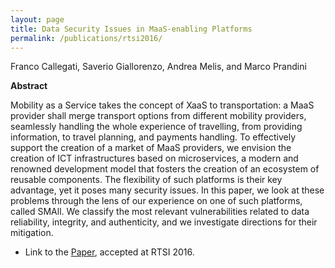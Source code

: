 ```yaml
---
layout: page
title: Data Security Issues in MaaS-enabling Platforms
permalink: /publications/rtsi2016/
---
```


Franco Callegati, Saverio Giallorenzo, Andrea Melis, and Marco Prandini

**Abstract**

Mobility as a Service takes the concept of XaaS to transportation: a MaaS
provider shall merge transport options from different mobility providers,
seamlessly handling the whole experience of travelling, from providing
information, to travel planning, and payments handling.
To effectively support the creation of a market of MaaS providers, we envision
the creation of ICT infrastructures based on microservices, a modern and
renowned development model that fosters the creation of an ecosystem of
reusable components.
The flexibility of such platforms is their key advantage, yet it poses many
security issues.
In this paper, we look at these problems through the lens of our experience on
one of such platforms, called SMAll. We classify the most relevant
vulnerabilities related to data reliability, integrity, and authenticity, and
we investigate directions for their mitigation.

- Link to the [Paper](rtsi2016.pdf), accepted at RTSI 2016.